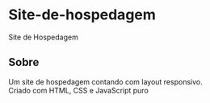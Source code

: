# Site-de-hospedagem
Site de Hospedagem

## Sobre
Um site de hospedagem contando com layout responsivo.\
Criado com HTML, CSS e JavaScript puro
